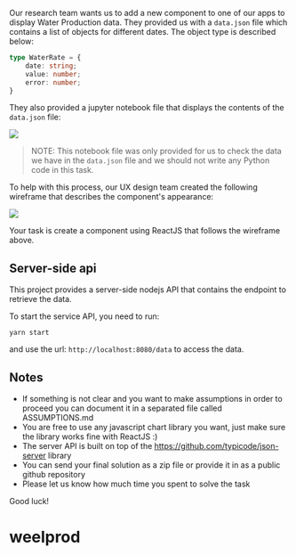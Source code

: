 Our research team wants us to add a new component to one of our apps to display Water Production data. They provided us with a `data.json` file which contains a list of objects for different dates. The object type is described below:

```typescript
type WaterRate = {
    date: string;
    value: number;
    error: number;
}
```

They also provided a jupyter notebook file that displays the contents of the `data.json` file:

![](./images/notebook-img.png)

> NOTE: This notebook file was only provided for us to check the data we have in the `data.json` file and we should not write any Python code in this task.

To help with this process, our UX design team created the following wireframe that describes the component's appearance:

![](./images/FE_Task.png)

Your task is create a component using ReactJS that follows the wireframe above.

## Server-side api

This project provides a server-side nodejs API that contains the endpoint to retrieve the data. 

To start the service API, you need to run:

    yarn start

and use the url: `http://localhost:8080/data` to access the data.

## Notes

- If something is not clear and you want to make assumptions in order to proceed you can document it in a separated file called ASSUMPTIONS.md
- You are free to use any javascript chart library you want, just make sure the library works fine with ReactJS :)
- The server API is built on top of the https://github.com/typicode/json-server library
- You can send your final solution as a zip file or provide it in as a public github repository
- Please let us know how much time you spent to solve the task

Good luck!
# weelprod
